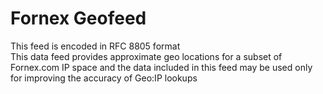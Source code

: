 # Fornex Geofeed <br />
This feed is encoded in RFC 8805 format <br />
This data feed provides approximate geo locations for a subset of Fornex.com IP space and the data included in this feed may be used only for improving the accuracy of Geo:IP lookups
